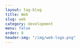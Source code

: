 ```yaml
---
layout: tag-blog
title: Web
slug: web
category: development
menu: false
order: 8
header-img: "/img/web-logo.png"
---
```

